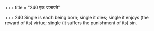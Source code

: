 +++
title = "240 एकः प्रजायते"

+++
240	Single is each being born; single it dies; single it enjoys (the reward of its) virtue; single (it suffers the punishment of its) sin.
